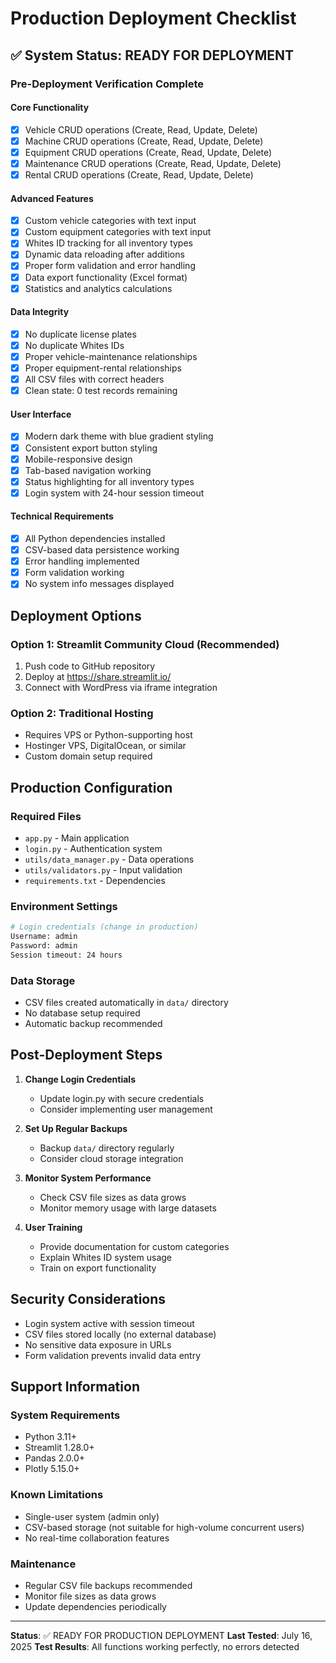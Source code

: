 # Production Deployment Checklist

## ✅ System Status: READY FOR DEPLOYMENT

### Pre-Deployment Verification Complete

#### Core Functionality
- [x] Vehicle CRUD operations (Create, Read, Update, Delete)
- [x] Machine CRUD operations (Create, Read, Update, Delete)
- [x] Equipment CRUD operations (Create, Read, Update, Delete)
- [x] Maintenance CRUD operations (Create, Read, Update, Delete)
- [x] Rental CRUD operations (Create, Read, Update, Delete)

#### Advanced Features
- [x] Custom vehicle categories with text input
- [x] Custom equipment categories with text input
- [x] Whites ID tracking for all inventory types
- [x] Dynamic data reloading after additions
- [x] Proper form validation and error handling
- [x] Data export functionality (Excel format)
- [x] Statistics and analytics calculations

#### Data Integrity
- [x] No duplicate license plates
- [x] No duplicate Whites IDs
- [x] Proper vehicle-maintenance relationships
- [x] Proper equipment-rental relationships
- [x] All CSV files with correct headers
- [x] Clean state: 0 test records remaining

#### User Interface
- [x] Modern dark theme with blue gradient styling
- [x] Consistent export button styling
- [x] Mobile-responsive design
- [x] Tab-based navigation working
- [x] Status highlighting for all inventory types
- [x] Login system with 24-hour session timeout

#### Technical Requirements
- [x] All Python dependencies installed
- [x] CSV-based data persistence working
- [x] Error handling implemented
- [x] Form validation working
- [x] No system info messages displayed

## Deployment Options

### Option 1: Streamlit Community Cloud (Recommended)
1. Push code to GitHub repository
2. Deploy at https://share.streamlit.io/
3. Connect with WordPress via iframe integration

### Option 2: Traditional Hosting
- Requires VPS or Python-supporting host
- Hostinger VPS, DigitalOcean, or similar
- Custom domain setup required

## Production Configuration

### Required Files
- `app.py` - Main application
- `login.py` - Authentication system
- `utils/data_manager.py` - Data operations
- `utils/validators.py` - Input validation
- `requirements.txt` - Dependencies

### Environment Settings
```bash
# Login credentials (change in production)
Username: admin
Password: admin
Session timeout: 24 hours
```

### Data Storage
- CSV files created automatically in `data/` directory
- No database setup required
- Automatic backup recommended

## Post-Deployment Steps

1. **Change Login Credentials**
   - Update login.py with secure credentials
   - Consider implementing user management

2. **Set Up Regular Backups**
   - Backup `data/` directory regularly
   - Consider cloud storage integration

3. **Monitor System Performance**
   - Check CSV file sizes as data grows
   - Monitor memory usage with large datasets

4. **User Training**
   - Provide documentation for custom categories
   - Explain Whites ID system usage
   - Train on export functionality

## Security Considerations

- Login system active with session timeout
- CSV files stored locally (no external database)
- No sensitive data exposure in URLs
- Form validation prevents invalid data entry

## Support Information

### System Requirements
- Python 3.11+
- Streamlit 1.28.0+
- Pandas 2.0.0+
- Plotly 5.15.0+

### Known Limitations
- Single-user system (admin only)
- CSV-based storage (not suitable for high-volume concurrent users)
- No real-time collaboration features

### Maintenance
- Regular CSV file backups recommended
- Monitor file sizes as data grows
- Update dependencies periodically

---

**Status**: ✅ READY FOR PRODUCTION DEPLOYMENT
**Last Tested**: July 16, 2025
**Test Results**: All functions working perfectly, no errors detected
